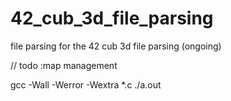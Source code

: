 # 42_cub_3d_file_parsing
file parsing for the 42 cub 3d file parsing (ongoing)

// todo :map management

gcc -Wall -Werror -Wextra *.c
./a.out
